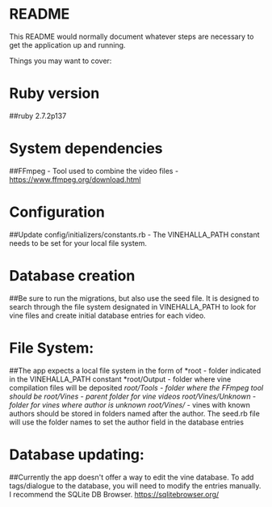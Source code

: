 # README

This README would normally document whatever steps are necessary to get the
application up and running.

Things you may want to cover:

# Ruby version
##ruby 2.7.2p137

# System dependencies
##FFmpeg - Tool used to combine the video files - https://www.ffmpeg.org/download.html

# Configuration
##Update config/initializers/constants.rb - The VINEHALLA_PATH constant needs to be set for your local file system. 

# Database creation
##Be sure to run the migrations, but also use the seed file. It is designed to search through the file system designated in VINEHALLA_PATH to look for vine files and create initial database entries for each video. 

# File System: 
##The app expects a local file system in the form of 
*root - folder indicated in the VINEHALLA_PATH constant
*root/Output - folder where vine compilation files will be deposited 
*root/Tools - folder where the FFmpeg tool should be
*root/Vines - parent folder for vine videos
*root/Vines/Unknown - folder for vines where author is unknown
*root/Vines/**** - vines with known authors should be stored in folders named after the author. The seed.rb file will use the folder names to set the author field in the database entries

# Database updating: 
##Currently the app doesn't offer a way to edit the vine database. To add tags/dialogue to the database, you will need to modify the entries manually. I recommend the SQLite DB Browser. https://sqlitebrowser.org/


